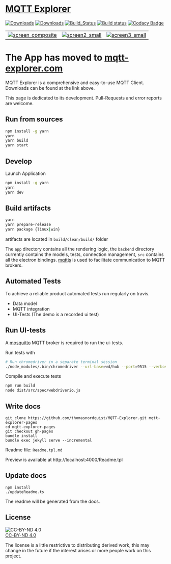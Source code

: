 # [MQTT Explorer](https://mqtt-explorer.com)

[![Downloads](https://img.shields.io/github/release/thomasnordquist/mqtt-explorer.svg)](https://travis-ci.org/thomasnordquist/MQTT-Explorer/releases)
[![Downloads](https://img.shields.io/github/downloads/thomasnordquist/mqtt-explorer/total.svg)](https://travis-ci.org/thomasnordquist/MQTT-Explorer/releases)
[![Build_Status](https://travis-ci.org/thomasnordquist/MQTT-Explorer.svg?branch=master)](https://travis-ci.org/thomasnordquist/MQTT-Explorer)
[![Build status](https://ci.appveyor.com/api/projects/status/c35tkm29rm4m5364/branch/master?svg=true)](https://ci.appveyor.com/project/thomasnordquist/mqtt-explorer/branch/master)
[![Codacy Badge](https://api.codacy.com/project/badge/Grade/47b26e03fce543ceac7914214482334a)](https://app.codacy.com/app/thomasnordquist/MQTT-Explorer?utm_source=github.com&utm_medium=referral&utm_content=thomasnordquist/MQTT-Explorer&utm_campaign=Badge_Grade_Dashboard)

|   |   |   |
|:---:|:---:|:---:|
|[![screen_composite](https://mqtt-explorer.com/img/screen-composite_small.png)](https://mqtt-explorer.com/img/screen-composite.png)|[![screen2_small](https://mqtt-explorer.com/img/screen2_small.png)](https://mqtt-explorer.com/img/screen2.png)|[![screen3_small](https://mqtt-explorer.com/img/screen3_small.png)](https://mqtt-explorer.com/img/screen3.png)|

# The App has moved to [mqtt-explorer.com](https://mqtt-explorer.com)
MQTT Explorer is a comprehensive and easy-to-use MQTT Client.  
Downloads can be found at the link above.

This page is dedicated to its development.
Pull-Requests and error reports are welcome.

## Run from sources

```bash
npm install -g yarn
yarn
yarn build
yarn start
```

## Develop

Launch Application
```bash
npm install -g yarn
yarn
yarn dev
```

## Build artifacts
```bash
yarn
yarn prepare-release
yarn package {linux|win}
```
artifacts are located in `build/clean/build/` folder

The `app` directory contains all the rendering logic, the `backend` directory currently contains the models, tests, connection management, `src` contains all the electron bindings. [mqttjs](https://github.com/mqttjs/MQTT.js) is used to facilitate communication to MQTT brokers.

## Automated Tests

To achieve a reliable product automated tests run regularly on travis.

- Data model
- MQTT integration
- UI-Tests (The demo is a recorded ui test)

## Run UI-tests

A [mosquitto](https://mosquitto.org/) MQTT broker is required to run the ui-tests.

Run tests with

```bash
# Run chromedriver in a separate terminal session
./node_modules/.bin/chromedriver --url-base=wd/hub --port=9515 --verbose
```

Compile and execute tests

```bash
npm run build
node dist/src/spec/webdriverio.js
```

## Write docs

```
git clone https://github.com/thomasnordquist/MQTT-Explorer.git mqtt-explorer-pages
cd mqtt-explorer-pages
git checkout gh-pages
bundle install
bundle exec jekyll serve --incremental
```

Readme file: `Readme.tpl.md`

Preview is available at
http://localhost:4000/Readme.tpl

## Update docs

```
npm install
./updateReadme.ts
```

The readme will be generated from the docs.

## License

![CC-BY-ND 4.0](https://img.shields.io/badge/License-CC%20BY--ND%204.0-blue.svg)  
[CC-BY-ND 4.0](https://creativecommons.org/licenses/by-nd/4.0/)

The license is a little restrictive to distributing derived work, this may change in the future if the interest arises or more people work on this project.
